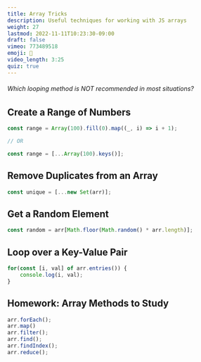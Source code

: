 ```yaml
---
title: Array Tricks
description: Useful techniques for working with JS arrays
weight: 27
lastmod: 2022-11-11T10:23:30-09:00
draft: false
vimeo: 773489518
emoji: 🍟
video_length: 3:25
quiz: true 
---
```


<quiz-modal options="for of:for in:forEach:map" answer="for in" prize="8">
  <h6>Which looping method is NOT recommended in most situations?</h6>
</quiz-modal>

## Create a Range of Numbers

```js
const range = Array(100).fill(0).map((_, i) => i + 1);

// OR

const range = [...Array(100).keys()];
```

## Remove Duplicates from an Array

```js
const unique = [...new Set(arr)];
```

## Get a Random Element

```js
const random = arr[Math.floor(Math.random() * arr.length)];
```

## Loop over a Key-Value Pair

```js
for(const [i, val] of arr.entries()) {
    console.log(i, val);
}
```

## Homework: Array Methods to Study

```js
arr.forEach();
arr.map()
arr.filter();
arr.find();
arr.findIndex();
arr.reduce();
```